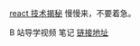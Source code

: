 [react 技术揭秘](https://react.iamkasong.com/)
慢慢来，不要着急。

B 站导学视频 笔记 [链接地址](https://www.bilibili.com/video/BV1Ki4y1u7Vr)
